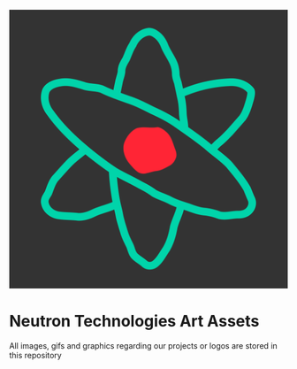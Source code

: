 ![](/logo/bitmap/logo-2048x2048.png)
# Neutron Technologies Art Assets

All images, gifs and graphics regarding our projects or logos are stored in this repository
